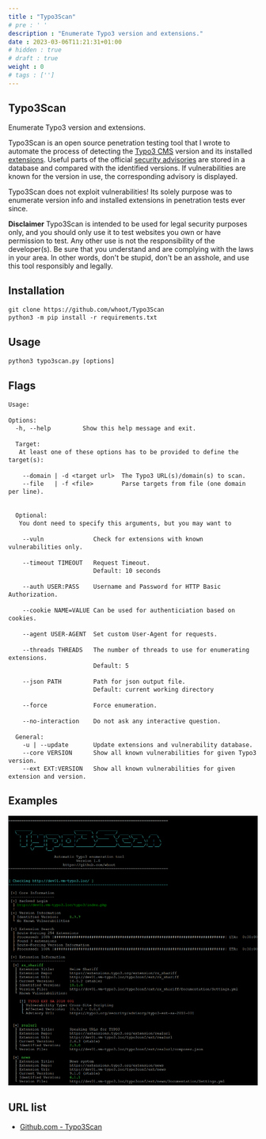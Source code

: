 ```yaml
---
title : "Typo3Scan"
# pre : ' '
description : "Enumerate Typo3 version and extensions."
date : 2023-03-06T11:21:31+01:00
# hidden : true
# draft : true
weight : 0
# tags : ['']
---
```


## Typo3Scan

Enumerate Typo3 version and extensions.

Typo3Scan is an open source penetration testing tool that I wrote to automate the process of detecting the [Typo3 CMS](https://typo3.org) version and its installed [extensions](https://extensions.typo3.org/).
Useful parts of the official [security advisories](https://typo3.org/help/security-advisories) are stored in a database and compared with the identified versions. If vulnerabilities are known for the version in use, the corresponding advisory is displayed.

Typo3Scan does not exploit vulnerabilities! Its solely purpose was to enumerate version info and installed extensions in penetration tests ever since.

**Disclaimer**
Typo3Scan is intended to be used for legal security purposes only, and you should only use it to test websites you own or have permission to test. Any other use is not the responsibility of the developer(s). Be sure that you understand and are complying with the laws in your area. In other words, don't be stupid, don't be an asshole, and use this tool responsibly and legally.

## Installation

```plain
git clone https://github.com/whoot/Typo3Scan
python3 -m pip install -r requirements.txt
```

## Usage

```plain
python3 typo3scan.py [options]
```

## Flags

```plain
Usage: 

Options:
  -h, --help         Show this help message and exit.

  Target:
   At least one of these options has to be provided to define the target(s):

    --domain | -d <target url>  The Typo3 URL(s)/domain(s) to scan.
    --file   | -f <file>        Parse targets from file (one domain per line).


  Optional:
   You dont need to specify this arguments, but you may want to

    --vuln              Check for extensions with known vulnerabilities only.
              
    --timeout TIMEOUT   Request Timeout.
                        Default: 10 seconds
              
    --auth USER:PASS    Username and Password for HTTP Basic Authorization.
    
    --cookie NAME=VALUE Can be used for authenticiation based on cookies.

    --agent USER-AGENT  Set custom User-Agent for requests.
         
    --threads THREADS   The number of threads to use for enumerating extensions.
                        Default: 5

    --json PATH         Path for json output file.
                        Default: current working directory

    --force             Force enumeration.

    --no-interaction    Do not ask any interactive question.

  General:
    -u | --update       Update extensions and vulnerability database.
    --core VERSION      Show all known vulnerabilities for given Typo3 version.
    --ext EXT:VERSION   Show all known vulnerabilities for given extension and version.
```

## Examples

![example](images/Typo3Scan.png)

## URL list

- [Github.com - Typo3Scan](https://github.com/whoot/Typo3Scan)
